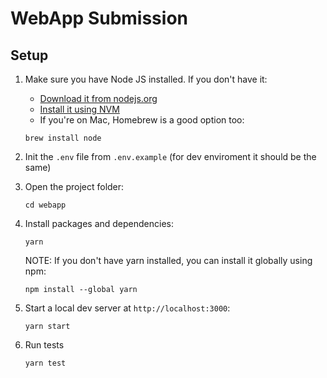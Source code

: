 # WebApp Submission

## Setup

1. Make sure you have Node JS installed. If you don't have it:

    - [Download it from nodejs.org](https://nodejs.org)
    - [Install it using NVM](https://github.com/nvm-sh/nvm)
    - If you're on Mac, Homebrew is a good option too:

    ```script
    brew install node
    ```

2. Init the `.env` file from `.env.example` (for dev enviroment it should be the same)

3. Open the project folder:

    ```script
    cd webapp 
    ```

4. Install packages and dependencies:

    ```script
    yarn
    ```

    NOTE: If you don't have yarn installed, you can install it globally using npm:

    ```script
    npm install --global yarn
    ```

5. Start a local dev server at `http://localhost:3000`:

    ```script
    yarn start
    ```

6. Run tests

    ```script
    yarn test
    ```
